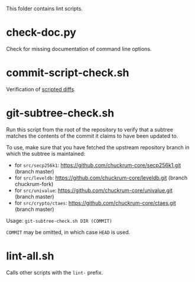 This folder contains lint scripts.

check-doc.py
============
Check for missing documentation of command line options.

commit-script-check.sh
======================
Verification of [scripted diffs](/doc/developer-notes.md#scripted-diffs).

git-subtree-check.sh
====================
Run this script from the root of the repository to verify that a subtree matches the contents of
the commit it claims to have been updated to.

To use, make sure that you have fetched the upstream repository branch in which the subtree is
maintained:
* for `src/secp256k1`: https://github.com/chuckrum-core/secp256k1.git (branch master)
* for `src/leveldb`: https://github.com/chuckrum-core/leveldb.git (branch chuckrum-fork)
* for `src/univalue`: https://github.com/chuckrum-core/univalue.git (branch master)
* for `src/crypto/ctaes`: https://github.com/chuckrum-core/ctaes.git (branch master)

Usage: `git-subtree-check.sh DIR (COMMIT)`

`COMMIT` may be omitted, in which case `HEAD` is used.

lint-all.sh
===========
Calls other scripts with the `lint-` prefix.

